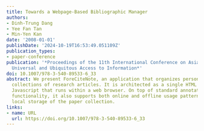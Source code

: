 ```yaml
---
title: Towards a Webpage-Based Bibliographic Manager
authors:
- Dinh-Trung Dang
- Yee Fan Tan
- Min-Yen Kan
date: '2008-01-01'
publishDate: '2024-10-19T16:53:49.051109Z'
publication_types:
- paper-conference
publication: '*Proceedings of the 11th International Conference on Asian Digital Libraries:
  Universal and Ubiquitous Access to Information*'
doi: 10.1007/978-3-540-89533-6_33
abstract: We present ForeCiteNote, an application that organizes personal digital
  collections of research articles. It is architected as a single HTML page with embedded
  Javascript that runs within a web browser. On top of standard annotation and tagging
  functionality, it also supports both online and offline usage patterns, including
  local storage of the paper collection.
links:
- name: URL
  url: https://doi.org/10.1007/978-3-540-89533-6_33
---
```

